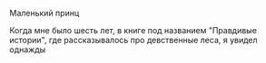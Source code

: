 Маленький принц

Когда мне было шесть лет, в книге под названием "Правдивые истории", где рассказывалось про девственные леса, я увидел однажды
